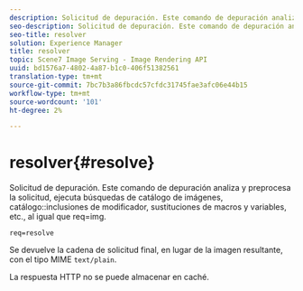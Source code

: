 ```yaml
---
description: Solicitud de depuración. Este comando de depuración analiza y preprocesa la solicitud, ejecuta búsquedas de catálogo de imágenes, inclusiones de modificadores de catálogo, sustituciones de macros y variables, etc., al igual que req=img.
seo-description: Solicitud de depuración. Este comando de depuración analiza y preprocesa la solicitud, ejecuta búsquedas de catálogo de imágenes, inclusiones de modificadores de catálogo, sustituciones de macros y variables, etc., al igual que req=img.
seo-title: resolver
solution: Experience Manager
title: resolver
topic: Scene7 Image Serving - Image Rendering API
uuid: bd1576a7-4802-4a87-b1c0-406f51382561
translation-type: tm+mt
source-git-commit: 7bc7b3a86fbcdc57cfdc31745fae3afc06e44b15
workflow-type: tm+mt
source-wordcount: '101'
ht-degree: 2%

---
```



# resolver{#resolve}

Solicitud de depuración. Este comando de depuración analiza y preprocesa la solicitud, ejecuta búsquedas de catálogo de imágenes, catálogo::inclusiones de modificador, sustituciones de macros y variables, etc., al igual que req=img.

`req=resolve`

Se devuelve la cadena de solicitud final, en lugar de la imagen resultante, con el tipo MIME `text/plain`.

La respuesta HTTP no se puede almacenar en caché.
